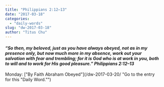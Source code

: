 ```yaml
---
title: "Philippians 2:12–13"
date: "2017-03-18"
categories: 
  - "daily-words"
slug: "dw-2017-03-18"
author: "Titus Chu"
---
```


#### **_“So then, my beloved, just as you have always obeyed, not as in my presence only, but now much more in my absence, work out your salvation with fear and trembling; for it is God who is at work in you, both to will and to work for His good pleasure.”_** **_Philippians 2:12–13_**

Monday: ["By Faith Abraham Obeyed"](/dw-2017-03-20/ "Go to the entry for this "Daily Word."")

